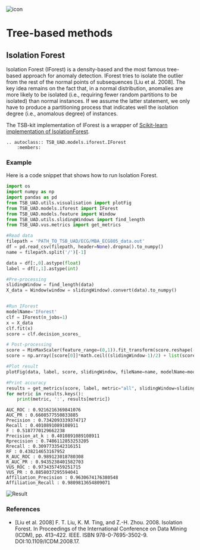 ![icon](../../images/method_icons/tree.png "icon")
# Tree-based methods


## Isolation Forest

Isolation Forest (IForest) is a density-based and the most famous tree-based approach for anomaly detection. IForest tries to isolate the outlier from the rest of the normal points of subsequences [Liu et al. 2008].
The key idea remains on the fact that, in a normal distribution, anomalies are more likely to be isolated (i.e., requiring fewer random partitions to be isolated) than normal instances. 
If we assume the latter statement, we only have to produce a partitioning process that indicates well the isolation degree (i.e., anomalous degree) of instances.

The TSB-kit implementation of IForest is a wrapper of [Scikit-learn implementation of IsolationForest](https://scikit-learn.org/stable/modules/generated/sklearn.ensemble.IsolationForest.html).

```{eval-rst}  
.. autoclass:: TSB_UAD.models.iforest.IForest
    :members:

```

### Example

Here is a code snippet that shows how to run Isolation Forest.

```python
import os
import numpy as np
import pandas as pd
from TSB_UAD.utils.visualisation import plotFig
from TSB_UAD.models.iforest import IForest
from TSB_UAD.models.feature import Window
from TSB_UAD.utils.slidingWindows import find_length
from TSB_UAD.vus.metrics import get_metrics

#Read data
filepath = 'PATH_TO_TSB_UAD/ECG/MBA_ECG805_data.out'
df = pd.read_csv(filepath, header=None).dropna().to_numpy()
name = filepath.split('/')[-1]

data = df[:,0].astype(float)
label = df[:,1].astype(int)

#Pre-processing    
slidingWindow = find_length(data)
X_data = Window(window = slidingWindow).convert(data).to_numpy()


#Run IForest
modelName='IForest'
clf = IForest(n_jobs=1)
x = X_data
clf.fit(x)
score = clf.decision_scores_

# Post-processing
score = MinMaxScaler(feature_range=(0,1)).fit_transform(score.reshape(-1,1)).ravel()
score = np.array([score[0]]*math.ceil((slidingWindow-1)/2) + list(score) + [score[-1]]*((slidingWindow-1)//2))

#Plot result
plotFig(data, label, score, slidingWindow, fileName=name, modelName=modelName) 

#Print accuracy
results = get_metrics(score, label, metric="all", slidingWindow=slidingWindow)
for metric in results.keys():
    print(metric, ':', results[metric])
```
```
AUC_ROC : 0.9216216369841076
AUC_PR : 0.6608577550833885
Precision : 0.7342093339374717
Recall : 0.4010891089108911
F : 0.5187770129662238
Precision_at_k : 0.4010891089108911
Rprecision : 0.7486112853253205
Rrecall : 0.3097733542316151
RF : 0.438214653167952
R_AUC_ROC : 0.989123018780308
R_AUC_PR : 0.9435238401582703
VUS_ROC : 0.9734357459251715
VUS_PR : 0.8858037295594041
Affiliation_Precision : 0.9630674176380548
Affiliation_Recall : 0.9809813654809071
```
![Result](../../images/method_results/IForest.png "Iforest Result")

### References

* [Liu et al. 2008] F. T. Liu, K. M. Ting, and Z.-H. Zhou. 2008. Isolation Forest. In Proceedings of the International Conference on Data Mining (ICDM), pp. 413–422. IEEE. ISBN 978-0-7695-3502-9. DOI:10.1109/ICDM.2008.17.
